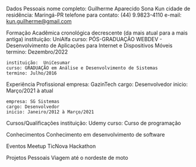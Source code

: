 Dados Pessoais
	nome completo: Guilherme Aparecido Sona Kun
	cidade de residência: Maringá-PR
	telefone para contato: (44) 9.9823-4110
	e-mail: kun.guilherme@gmail.com


Formação Acadêmica cronológica decrescente (da mais atual para a mais antiga)
	instituição:  UniAlfa
	curso: PÓS-GRADUAÇÃO WEBDEV - Desenvolvimento de Aplicações para Internet e Dispositivos Móveis
	termino: Dezembro/2022
	
	instituição:  UniCesumar
	curso: GRADUAÇÃO em Análise e Desenvolvimento de Sistemas
	termino: Julho/2016

	
Experiência Profissional
	empresa: GazinTech
	cargo: Desenvolvedor
	inicio: Março/2021 à atual
	
	empresa: SG Sistemas
	cargo: Desenvolvedor
	inicio: Janeiro/2012 à Março/2021


Cursos/Qualificações
	instituição: Udemy
	curso: Curso de programação


Conhecimentos
	Conhecimento em desenvolvimento de software


Eventos
	Meetup 
	TicNova
	Hackathon


Projetos Pessoais
	Viagem até o nordeste de moto
	